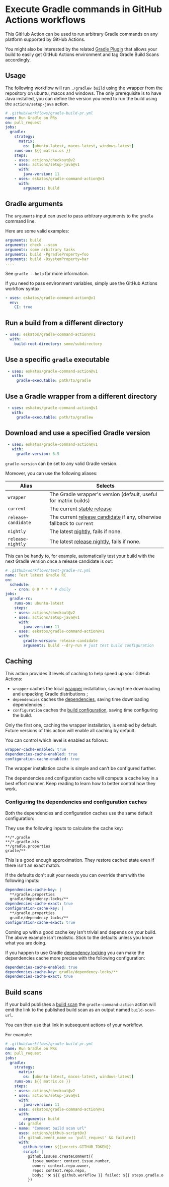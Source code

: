 # Execute Gradle commands in GitHub Actions workflows

This GitHub Action can be used to run arbitrary Gradle commands on any platform supported by GitHub Actions.

You might also be interested by the related [Gradle Plugin](https://github.com/eskatos/gradle-github-actions-plugin) that allows your build to easily get GitHub Actions environment and tag Gradle Build Scans accordingly.

## Usage

The following workflow will run `./gradlew build` using the wrapper from the repository on ubuntu, macos and windows. The only prerequisite is to have Java installed, you can define the version you need to run the build using the `actions/setup-java` action.

```yaml
# .github/workflows/gradle-build-pr.yml
name: Run Gradle on PRs
on: pull_request
jobs:
  gradle:
    strategy:
      matrix:
        os: [ubuntu-latest, macos-latest, windows-latest]
    runs-on: ${{ matrix.os }}
    steps:
    - uses: actions/checkout@v2
    - uses: actions/setup-java@v1
      with:
        java-version: 11
    - uses: eskatos/gradle-command-action@v1
      with:
        arguments: build
```

## Gradle arguments

The `arguments` input can used to pass arbitrary arguments to the `gradle` command line.

Here are some valid examples:
```yaml
arguments: build
arguments: check --scan
arguments: some arbitrary tasks
arguments: build -PgradleProperty=foo
arguments: build -DsystemProperty=bar
....
```

See `gradle --help` for more information.

If you need to pass environment variables, simply use the GitHub Actions workflow syntax:

```yaml
- uses: eskatos/gradle-command-action@v1
  env:
    CI: true
```

## Run a build from a different directory

```yaml
- uses: eskatos/gradle-command-action@v1
  with:
    build-root-directory: some/subdirectory
```

## Use a specific `gradle` executable

```yaml
 - uses: eskatos/gradle-command-action@v1
   with:
     gradle-executable: path/to/gradle
```

## Use a Gradle wrapper from a different directory
 
```yaml
 - uses: eskatos/gradle-command-action@v1
   with:
     gradle-executable: path/to/gradlew
 ```

## Download and use a specified Gradle version

```yaml
 - uses: eskatos/gradle-command-action@v1
   with:
     gradle-version: 6.5
```

`gradle-version` can be set to any valid Gradle version.

Moreover, you can use the following aliases:

| Alias | Selects |
| --- |---|
| `wrapper`           | The Gradle wrapper's version (default, useful for matrix builds) |
| `current`           | The current [stable release](https://gradle.org/install/) |
| `release-candidate` | The current [release candidate](https://gradle.org/release-candidate/) if any, otherwise fallback to `current` |
| `nightly`           | The latest [nightly](https://gradle.org/nightly/), fails if none. |
| `release-nightly`   | The latest [release nightly](https://gradle.org/release-nightly/), fails if none.      |

This can be handy to, for example, automatically test your build with the next Gradle version once a release candidate is out:

```yaml
# .github/workflows/test-gradle-rc.yml
name: Test latest Gradle RC
on:
  schedule:
    - cron: 0 0 * * * # daily
jobs:
  gradle-rc:
    runs-on: ubuntu-latest
    steps:
    - uses: actions/checkout@v2
    - uses: actions/setup-java@v1
      with:
        java-version: 11
    - uses: eskatos/gradle-command-action@v1
      with:
        gradle-version: release-candidate
        arguments: build --dry-run # just test build configuration
```

## Caching

This action provides 3 levels of caching to help speed up your GitHub Actions:

- `wrapper` caches the local [wrapper](https://docs.gradle.org/current/userguide/gradle_wrapper.html) installation, saving time downloading and unpacking Gradle distributions ;
- `dependencies` caches the [dependencies](https://docs.gradle.org/current/userguide/dependency_resolution.html#sub:cache_copy), saving time downloading dependencies ;
- `configuration` caches the [build configuration](https://docs.gradle.org/nightly/userguide/configuration_cache.html), saving time configuring the build.

Only the first one, caching the wrapper installation, is enabled by default.
Future versions of this action will enable all caching by default.

You can control which level is enabled as follows:

```yaml
wrapper-cache-enabled: true
dependencies-cache-enabled: true
configuration-cache-enabled: true
```

The wrapper installation cache is simple and can't be configured further.

The dependencies and configuration cache will compute a cache key in a best effort manner.
Keep reading to learn how to better control how they work.

### Configuring the dependencies and configuration caches

Both the dependencies and configuration caches use the same default configuration:

They use the following inputs to calculate the cache key:

```text
**/*.gradle
**/*.gradle.kts
**/gradle.properties
gradle/**
```

This is a good enough approximation.
They restore cached state even if there isn't an exact match.

If the defaults don't suit your needs you can override them with the following inputs:

```yaml
dependencies-cache-key: |
  **/gradle.properties
  gradle/dependency-locks/**
dependencies-cache-exact: true
configuration-cache-key: |
  **/gradle.properties
  gradle/dependency-locks/**
configuration-cache-exact: true
```

Coming up with a good cache key isn't trivial and depends on your build.
The above example isn't realistic.
Stick to the defaults unless you know what you are doing.

If you happen to use Gradle [dependency locking](https://docs.gradle.org/current/userguide/dependency_locking.html) you can make the dependencies cache more precise with the following configuration:

```yaml
dependencies-cache-enabled: true
dependencies-cache-key: gradle/dependency-locks/**
dependencies-cache-exact: true
```

## Build scans

If your build publishes a [build scan](https://gradle.com/build-scans/) the `gradle-command-action` action will emit the link to the published build scan as an output named `build-scan-url`.

You can then use that link in subsequent actions of your workflow.

For example:

```yaml
# .github/workflows/gradle-build-pr.yml
name: Run Gradle on PRs
on: pull_request
jobs:
  gradle:
    strategy:
      matrix:
        os: [ubuntu-latest, macos-latest, windows-latest]
    runs-on: ${{ matrix.os }}
    steps:
    - uses: actions/checkout@v2
    - uses: actions/setup-java@v1
      with:
        java-version: 11
    - uses: eskatos/gradle-command-action@v1
      with:
        arguments: build
      id: gradle
    - name: "Comment build scan url"
      uses: actions/github-script@v3
      if: github.event_name == 'pull_request' && failure()
      with:
        github-token: ${{secrets.GITHUB_TOKEN}}
        script: |
          github.issues.createComment({
            issue_number: context.issue.number,
            owner: context.repo.owner,
            repo: context.repo.repo,
            body: '❌ ${{ github.workflow }} failed: ${{ steps.gradle.outputs.build-scan-url }}'
          })
```
